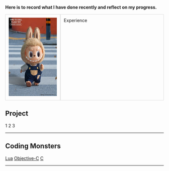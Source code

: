 **Here is to record what I have done recently and reflect on my progress.**



<div style="display: flex; gap: 0px;">
  <div style="flex: 1; border: 1px solid #ddd; padding: 10px;">
    <img src="6ee9e6076eff1dd73be0938a1a734495.jpg" alt="Head Image" width=200 height=250" />
    
  </div>
  <div style="flex: 2; border: 1px solid #ddd; padding: 10px;">
    Experience
    
  </div>
</div>


## Project
1
2
3

- - -
## Coding Monsters

[Lua](https://hackmd.io/@RFmjxcNAR4qh4i-ie-w4RA/Sk__ne9Sgl)
[Objective-C](https://hackmd.io/@RFmjxcNAR4qh4i-ie-w4RA/r1qreZcSgx)
[C](https://hackmd.io/@RFmjxcNAR4qh4i-ie-w4RA/HJ2UeW5rle)

- - -
